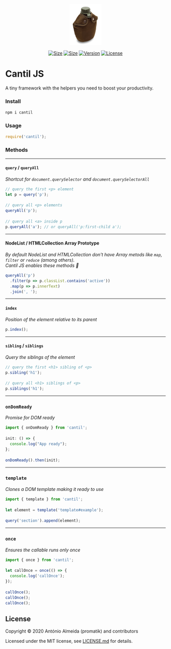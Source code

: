 <p align="center"><a href="https://promatik.github.io/cantil-js/" target="_blank" rel="noopener noreferrer"><img width="100" src="https://raw.githubusercontent.com/promatik/cantil-js/master/docs/logo.png" alt="Cantil JS logo"></a></p>

<p align="center">
  <a href="https://www.npmjs.com/package/cantil"><img src="https://img.shields.io/bundlephobia/min/cantil" alt="Size"></a>
  <a href="https://www.npmjs.com/package/cantil"><img src="https://img.shields.io/bundlephobia/minzip/cantil" alt="Size"></a>
  <a href="https://www.npmjs.com/package/cantil"><img src="https://img.shields.io/npm/v/cantil.svg?sanitize=true" alt="Version"></a>
  <a href="https://www.npmjs.com/package/cantil"><img src="https://img.shields.io/npm/l/cantil.svg?sanitize=true" alt="License"></a>
</p>

# Cantil JS

A tiny framework with the helpers you need to boost your productivity.

### Install

```js
npm i cantil
```

### Usage

```js
require('cantil');
```

### Methods

---

#### `query` / `queryAll`
_Shortcut for `document.querySelector` and `document.querySelectorAll`_

```js
// query the first <p> element
let p = query('p');

// query all <p> elements
queryAll('p');

// query all <a> inside p
p.queryAll('a'); // or queryAll('p:first-child a');
```

---

#### NodeList / HTMLCollection Array Prototype
_By default NodeList and HTMLCollection don't have Array metods like `map`, `filter` or `reduce` (among others)._  
_Cantil JS enables these methods 🎉_

```js
queryAll('p')
  .filter(p => p.classList.contains('active'))
  .map(p => p.innerText)
  .join(', ');
```

---

#### `index`
_Position of the element relative to its parent_

```js
p.index();
```

---

#### `sibling` / `siblings`
_Query the siblings of the element_

```js
// query the first <h1> sibling of <p>
p.sibling('h1');

// query all <h1> siblings of <p>
p.siblings('h1');
```

---

### `onDomReady`
_Promise for DOM ready_

```js
import { onDomReady } from 'cantil';

init: () => {
  console.log("App ready");
};

onDomReady().then(init);
```

---

### `template`
_Clones a DOM template making it ready to use_

```js
import { template } from 'cantil';

let element = template('template#example');

query('section').append(element);
```

---

### `once`
_Ensures the callable runs only once_

```js
import { once } from 'cantil';

let callOnce = once(() => {
  console.log('callOnce');
});
 
callOnce();
callOnce();
callOnce();
```


## License

Copyright © 2020 António Almeida (promatik) and contributors

Licensed under the MIT license, see [LICENSE.md](LICENSE.md) for details.
